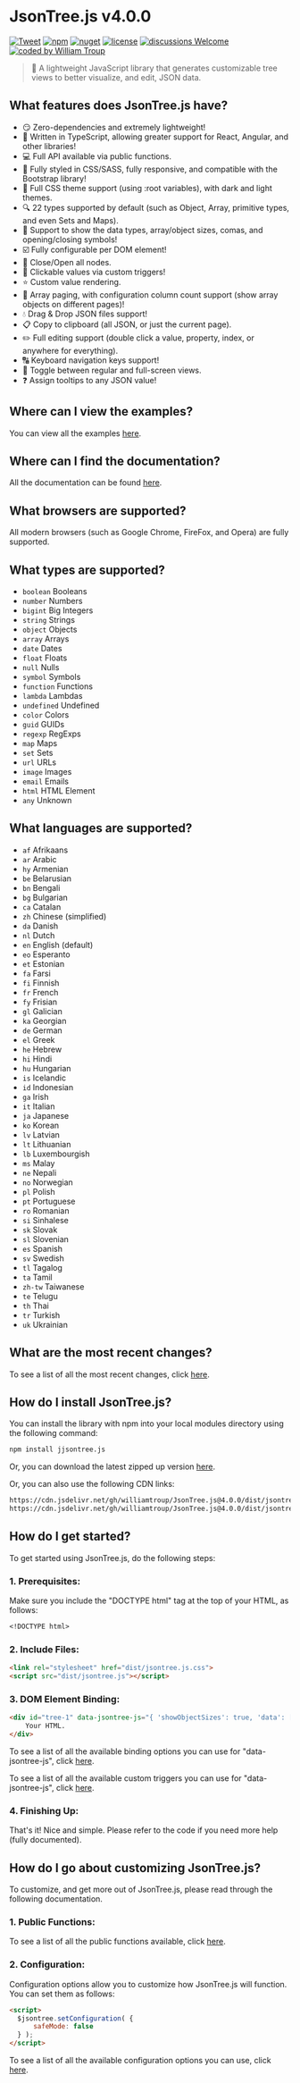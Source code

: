 # JsonTree.js v4.0.0

[![Tweet](https://img.shields.io/twitter/url/http/shields.io.svg?style=social)](https://twitter.com/intent/tweet?text=JsonTree.js%2C%20a%20free%20JavaScript%json%20treeview&url=https://github.com/williamtroup/JsonTree.js&hashtags=javascript,treeview,json)
[![npm](https://img.shields.io/badge/npmjs-v4.0.0-blue)](https://www.npmjs.com/package/jjsontree.js)
[![nuget](https://img.shields.io/badge/nuget-v4.0.0-purple)](https://www.nuget.org/packages/jJsonTree.js/)
[![license](https://img.shields.io/badge/license-MIT-green)](https://github.com/williamtroup/JsonTree.js/blob/main/LICENSE.txt)
[![discussions Welcome](https://img.shields.io/badge/discussions-Welcome-red)](https://github.com/williamtroup/JsonTree.js/discussions)
[![coded by William Troup](https://img.shields.io/badge/coded_by-William_Troup-yellow)](https://william-troup.com/)

> 🔗 A lightweight JavaScript library that generates customizable tree views to better visualize, and edit, JSON data.


## What features does JsonTree.js have?

- 😏 Zero-dependencies and extremely lightweight!
- 🦾 Written in TypeScript, allowing greater support for React, Angular, and other libraries!
- 💻 Full API available via public functions.
- 📱 Fully styled in CSS/SASS, fully responsive, and compatible with the Bootstrap library!
- 🌈 Full CSS theme support (using :root variables), with dark and light themes.
- 🔍 22 types supported by default (such as Object, Array, primitive types, and even Sets and Maps).
- 🔣 Support to show the data types, array/object sizes, comas, and opening/closing symbols!
- ☑️ Fully configurable per DOM element!
- 📂 Close/Open all nodes.
- 🚀 Clickable values via custom triggers!
- ⭐ Custom value rendering.
- 📃 Array paging, with configuration column count support (show array objects on different pages)!
- 💧 Drag & Drop JSON files support!
- 📋 Copy to clipboard (all JSON, or just the current page).
- ✏️ Full editing support (double click a value, property, index, or anywhere for everything).
- 🔠 Keyboard navigation keys support!
- 🎥 Toggle between regular and full-screen views.
- ❓ Assign tooltips to any JSON value!


## Where can I view the examples?

You can view all the examples [here](https://www.william-troup.com/jsontree-js/examples/index.html).


## Where can I find the documentation?

All the documentation can be found [here](https://www.william-troup.com/jsontree-js/documentation/index.html).


## What browsers are supported?

All modern browsers (such as Google Chrome, FireFox, and Opera) are fully supported.


## What types are supported?

- `boolean` Booleans
- `number` Numbers
- `bigint` Big Integers
- `string` Strings
- `object` Objects
- `array` Arrays
- `date` Dates
- `float` Floats
- `null` Nulls
- `symbol` Symbols
- `function` Functions
- `lambda` Lambdas
- `undefined` Undefined
- `color` Colors
- `guid` GUIDs
- `regexp` RegExps
- `map` Maps
- `set` Sets
- `url` URLs
- `image` Images
- `email` Emails
- `html` HTML Element
- `any` Unknown


## What languages are supported?

- `af` Afrikaans
- `ar` Arabic
- `hy` Armenian
- `be` Belarusian
- `bn` Bengali
- `bg` Bulgarian
- `ca` Catalan
- `zh` Chinese (simplified)
- `da` Danish
- `nl` Dutch
- `en` English (default)
- `eo` Esperanto
- `et` Estonian
- `fa` Farsi
- `fi` Finnish
- `fr` French
- `fy` Frisian
- `gl` Galician
- `ka` Georgian
- `de` German
- `el` Greek
- `he` Hebrew
- `hi` Hindi
- `hu` Hungarian
- `is` Icelandic
- `id` Indonesian
- `ga` Irish
- `it` Italian
- `ja` Japanese
- `ko` Korean
- `lv` Latvian
- `lt` Lithuanian
- `lb` Luxembourgish
- `ms` Malay
- `ne` Nepali
- `no` Norwegian
- `pl` Polish
- `pt` Portuguese
- `ro` Romanian
- `si` Sinhalese
- `sk` Slovak
- `sl` Slovenian
- `es` Spanish
- `sv` Swedish
- `tl` Tagalog
- `ta` Tamil
- `zh-tw` Taiwanese
- `te` Telugu
- `th` Thai
- `tr` Turkish
- `uk` Ukrainian


## What are the most recent changes?

To see a list of all the most recent changes, click [here](https://www.william-troup.com/jsontree-js/documentation/recent-changes.html).


## How do I install JsonTree.js?

You can install the library with npm into your local modules directory using the following command:

```markdown
npm install jjsontree.js
```

Or, you can download the latest zipped up version [here](https://www.william-troup.com/jsontree-js/download.html).

Or, you can also use the following CDN links:

```markdown
https://cdn.jsdelivr.net/gh/williamtroup/JsonTree.js@4.0.0/dist/jsontree.min.js
https://cdn.jsdelivr.net/gh/williamtroup/JsonTree.js@4.0.0/dist/jsontree.js.min.css
```


## How do I get started?

To get started using JsonTree.js, do the following steps:

### 1. Prerequisites:

Make sure you include the "DOCTYPE html" tag at the top of your HTML, as follows:

```markdown
<!DOCTYPE html>
```

### 2. Include Files:

```markdown
<link rel="stylesheet" href="dist/jsontree.js.css">
<script src="dist/jsontree.js"></script>
```

### 3. DOM Element Binding:

```markdown
<div id="tree-1" data-jsontree-js="{ 'showObjectSizes': true, 'data': [ true, false, 5, 10, 'A String' ] }">
    Your HTML.
</div>
```

To see a list of all the available binding options you can use for "data-jsontree-js", click [here](https://www.william-troup.com/jsontree-js/documentation/binding-options.html).

To see a list of all the available custom triggers you can use for "data-jsontree-js", click [here](https://www.william-troup.com/jsontree-js/documentation/binding-options-custom-triggers.html).


### 4. Finishing Up:

That's it! Nice and simple. Please refer to the code if you need more help (fully documented).


## How do I go about customizing JsonTree.js?

To customize, and get more out of JsonTree.js, please read through the following documentation.


### 1. Public Functions:

To see a list of all the public functions available, click [here](https://www.william-troup.com/jsontree-js/documentation/public-functions.html).


### 2. Configuration:

Configuration options allow you to customize how JsonTree.js will function.  You can set them as follows:

```markdown
<script> 
  $jsontree.setConfiguration( {
      safeMode: false
  } );
</script>
```

To see a list of all the available configuration options you can use, click [here](https://www.william-troup.com/jsontree-js/documentation/options.html).